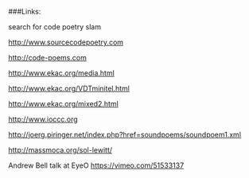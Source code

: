 ###Links:

search for code poetry slam

http://www.sourcecodepoetry.com

http://code-poems.com

http://www.ekac.org/media.html

http://www.ekac.org/VDTminitel.html

http://www.ekac.org/mixed2.html

http://www.ioccc.org

http://joerg.piringer.net/index.php?href=soundpoems/soundpoem1.xml

http://massmoca.org/sol-lewitt/

Andrew Bell talk at EyeO
https://vimeo.com/51533137
